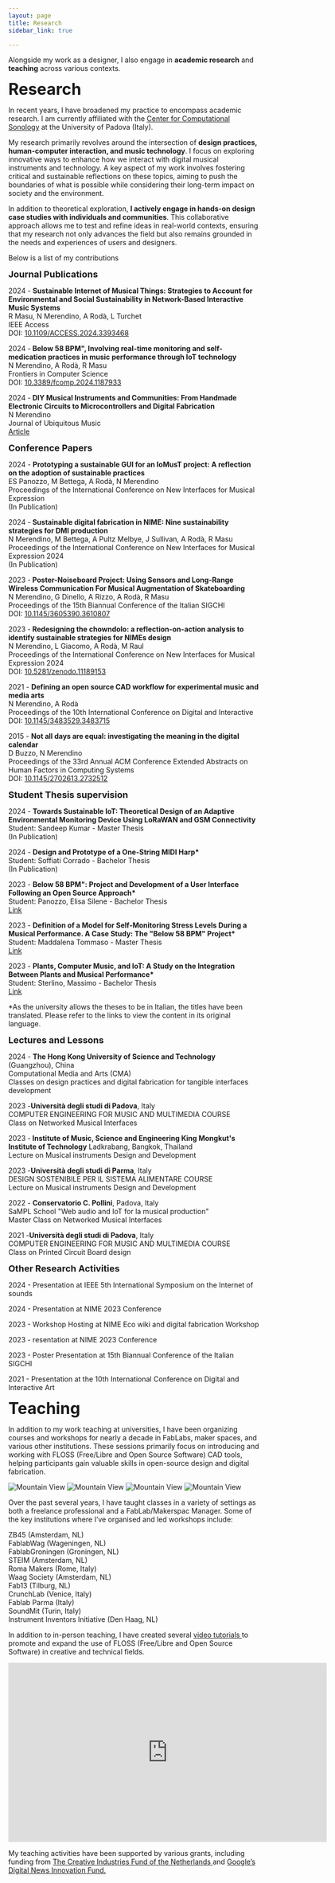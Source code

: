 ```yaml
---
layout: page
title: Research
sidebar_link: true

---
```


<p>

Alongside my work as a designer, I also engage in <b>academic research</b> and <b>teaching</b> across various contexts.
</p>







 <p> <font size="6"> <b>Research </b> </font> </p>

<p>

In recent years, I have broadened my practice to encompass academic research. I am currently affiliated with the <a href="https://csc.dei.unipd.it/" target="_blank">Center for Computational Sonology</a>  at the University of Padova (Italy).
</p>
<p>
My research primarily revolves around the intersection of <b> design practices, human-computer interaction, and music technology</b>. I focus on exploring innovative ways to enhance how we interact with digital musical instruments and technology. A key aspect of my work involves fostering critical and sustainable reflections on these topics, aiming to push the boundaries of what is possible while considering their long-term impact on society and the environment.
</p>
<p>
In addition to theoretical exploration, <b>I actively engage in hands-on design case studies with individuals and communities</b>. This collaborative approach allows me to test and refine ideas in real-world contexts, ensuring that my research not only advances the field but also remains grounded in the needs and experiences of users and designers.
</p>
<p>
Below is a list of my contributions
</p>


<p><font size="4"> <b>Journal Publications</b> </font> </p>

<p>
2024 - <b>Sustainable Internet of Musical Things: Strategies to Account for Environmental and Social Sustainability in Network-Based Interactive Music Systems</b><br>
R Masu, N Merendino, A Rodà, L Turchet <br>
IEEE Access <br> DOI: <a href="https://doi.org/10.1109/ACCESS.2024.3393468" target="_blank">10.1109/ACCESS.2024.3393468</a> 
</p>

<p>
2024 -<b> Below 58 BPM", Involving real-time monitoring and self-medication practices in music performance through IoT technology</b><br>
N Merendino, A Rodà, R Masu <br>
Frontiers in Computer Science <br> DOI: <a href="https://doi.org/10.3389/fcomp.2024.1187933" target="_blank">10.3389/fcomp.2024.1187933</a> 
</p>

<p>
2024 -<b> DIY Musical Instruments and Communities: From Handmade Electronic Circuits to Microcontrollers and Digital Fabrication</b><br>
N Merendino <br>
Journal of Ubiquitous Music <br> <a href="https://periodicos.ufes.br/j-ubimus" target="_blank">Article</a> 
</p>



<p><font size="4"> <b>Conference Papers</b> </font> </p>

<p>
2024 - <b>Prototyping a sustainable GUI for an IoMusT project: A reflection on the adoption of sustainable practices</b><br>
ES Panozzo, M Bettega, A Rodà, N Merendino <br>
Proceedings of the International Conference on New Interfaces for Musical Expression <br> (In Publication) 
</p>

<p>
2024 -<b> Sustainable digital fabrication in NIME: Nine sustainability strategies for DMI production</b><br>
N Merendino, M Bettega, A Pultz Melbye, J Sullivan, A Rodà, R Masu <br>
Proceedings of the International Conference on New Interfaces for Musical Expression 2024 <br> (In Publication) 
</p>

<p>
2023 -<b> Poster-Noiseboard Project: Using Sensors and Long-Range Wireless Communication For Musical Augmentation of Skateboarding</b><br>
N Merendino, G Dinello, A Rizzo, A Rodà, R Masu <br>
Proceedings of the 15th Biannual Conference of the Italian SIGCHI <br> DOI:  <a href="https://doi.org/10.1145/3605390.3610807" target="_blank">10.1145/3605390.3610807</a>  
</p>

<p>
2023 -<b> Redesigning the chowndolo: a reflection-on-action analysis to identify sustainable strategies for NIMEs design</b><br>
N Merendino, L Giacomo, A Rodà, M Raul <br>
Proceedings of the International Conference on New Interfaces for Musical Expression 2024 <br> DOI: <a href="https://doi.org/10.5281/zenodo.11189153 " target="_blank">10.5281/zenodo.11189153</a>   
</p>

<p>
2021 - <b>Defining an open source CAD workflow for experimental music and media arts</b><br>
N Merendino, A Rodà<br>
Proceedings of the 10th International Conference on Digital and Interactive <br> DOI: <a href=" https://doi.org/10.1145/3483529.3483715" target="_blank">10.1145/3483529.3483715</a>   
</p>

<p>
2015 - <b>Not all days are equal: investigating the meaning in the digital calendar </b><br>
D Buzzo, N Merendino <br>
Proceedings of the 33rd Annual ACM Conference Extended Abstracts on Human Factors in Computing Systems <br> DOI: <a href=" https://doi.org/10.1145/2702613.2732512" target="_blank">10.1145/2702613.2732512</a>   
</p>



<p><font size="4"> <b>Student Thesis supervision</b> </font> </p>

<p>
2024 - <b>Towards Sustainable IoT: Theoretical Design of an Adaptive Environmental Monitoring Device Using LoRaWAN and GSM Connectivity</b> <br>
Student: Sandeep Kumar - Master Thesis <br>
(In Publication)
</p>

<p>
2024 - <b>Design and Prototype of a One-String MIDI Harp*</b> <br>
Student: Soffiati Corrado - Bachelor Thesis <br>
(In Publication)
</p>

<p>
2023 - <b>Below 58 BPM": Project and Development of a User Interface Following an Open Source Approach*</b> <br>
Student: Panozzo, Elisa Silene - Bachelor Thesis <br>
<a href=" https://thesis.unipd.it/handle/20.500.12608/52974" target="_blank">Link</a>   
</p>


<p>
2023 - <b>Definition of a Model for Self-Monitoring Stress Levels During a Musical Performance. A Case Study: The "Below 58 BPM" Project*</b> <br>
Student: Maddalena Tommaso - Master Thesis <br>
<a href=" https://thesis.unipd.it/handle/20.500.12608/60405" target="_blank">Link</a>   
</p>

<p>
2023 - <b>Plants, Computer Music, and IoT: A Study on the Integration Between Plants and Musical Performance* </b><br>
Student: Sterlino, Massimo - Bachelor Thesis <br>
<a href=" https://thesis.unipd.it/handle/20.500.12608/57110" target="_blank">Link</a>   
</p>

*As the university allows the theses to be in Italian, the titles have been translated. Please refer to the links to view the content in its original language.
<br>




<p><font size="4"> <b>Lectures and Lessons</b> </font> </p>

<p>
2024 - <b>The Hong Kong University of Science and Technology</b> (Guangzhou), China<br>
Computational Media and Arts (CMA) <br>
Classes on design practices and digital fabrication for tangible interfaces development 
</p>

<p>
2023 -<b>Università degli studi di Padova</b>, Italy <br>
COMPUTER ENGINEERING FOR MUSIC AND MULTIMEDIA COURSE<br>
Class on Networked Musical Interfaces
</p>

<p>
2023 -<b> Institute of Music, Science and Engineering King Mongkut's Institute of Technology</b> Ladkrabang, Bangkok, Thailand<br>
Lecture on Musical instruments Design and Development<br>
</p>

<p>
2023 -<b>Università degli studi di Parma</b>, Italy <br>
DESIGN SOSTENIBILE PER IL SISTEMA ALIMENTARE COURSE<br>
Lecture on Musical instruments Design and Development
</p>

<p>
2022 - <b>Conservatorio C. Pollini</b>, Padova, Italy<br>
SaMPL School "Web audio and IoT for la musical production" <br>
Master Class on Networked Musical Interfaces
</p>

<p>
2021 -<b>Università degli studi di Padova</b>, Italy <br>
COMPUTER ENGINEERING FOR MUSIC AND MULTIMEDIA COURSE<br>
Class on Printed Circuit Board design 
</p>

<p><font size="4"> <b>Other Research Activities</b> </font> </p>


2024 - Presentation at IEEE 5th International Symposium on the Internet of sounds<br>

2024 - Presentation at NIME 2023 Conference<br>

2023 - Workshop Hosting at NIME Eco wiki and digital fabrication Workshop <br>

2023 - resentation at NIME 2023 Conference <br>

2023 - Poster Presentation at 15th Biannual Conference of the Italian SIGCHI <br>

2021 - Presentation at the  10th International Conference on Digital and Interactive Art <br>






 <p> <font size="6"> <b>Teaching </b> </font> </p>



<p>
In addition to my work teaching at universities, I have been organizing courses and workshops for nearly a decade in FabLabs, maker spaces, and various other institutions. These sessions primarily focus on introducing and working with FLOSS (Free/Libre and Open Source Software) CAD tools, helping participants gain valuable skills in open-source design and digital fabrication.
</p>

<img src="img/wkshp2.jpg" alt="Mountain View">
<img src="img/wkshp3.jpg" alt="Mountain View">
<img src="img/wkshp5.jpg" alt="Mountain View">
<img src="img/wkshp6.jpg" alt="Mountain View">

<p>
Over the past several years, I have taught classes in a variety of settings as both a freelance professional and a FabLab/Makerspac Manager. Some of the key institutions where I’ve organised and led workshops include:
</p>



ZB45 (Amsterdam, NL) <br>
FablabWag (Wageningen, NL) <br>
FablabGroningen (Groningen, NL) <br>
STEIM (Amsterdam, NL)<br>
Roma Makers (Rome, Italy)<br>
Waag Society (Amsterdam, NL)<br>
Fab13 (Tilburg, NL)<br>
CrunchLab (Venice, Italy)<br>
Fablab Parma (Italy)<br>
SoundMit (Turin, Italy)<br>
Instrument Inventors Initiative (Den Haag, NL)

<p>
In addition to in-person teaching, I have created several  <a href="https://vimeo.com/album/4661933" target="_blank">video tutorials </a>  to promote and expand the use of FLOSS (Free/Libre and Open Source Software) in creative and technical fields.
</p>

<iframe src="https://player.vimeo.com/video/360649306" width="640" height="360" frameborder="0" allow="autoplay; fullscreen" allowfullscreen></iframe>

<p>
My teaching activities have been supported by various grants, including funding from <a href="https://stimuleringsfonds.nl/en/" target="_blank"> The Creative Industries Fund of the Netherlands </a>  and <a href="https://stimuleringsfonds.nl/en/" target="_blank"> Google’s Digital News Innovation Fund. </a> 
</p>



<p> <br> <p>





<p> <br> <p>


